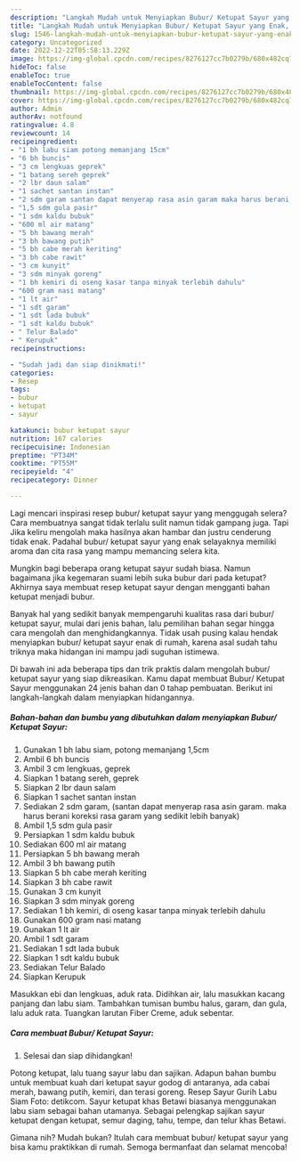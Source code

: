 ```yaml
---
description: "Langkah Mudah untuk Menyiapkan Bubur/ Ketupat Sayur yang Enak, Buat Buka Puasa}"
title: "Langkah Mudah untuk Menyiapkan Bubur/ Ketupat Sayur yang Enak, Buat Buka Puasa}"
slug: 1546-langkah-mudah-untuk-menyiapkan-bubur-ketupat-sayur-yang-enak-buat-buka-puasa
category: Uncategorized
date: 2022-12-22T05:58:13.229Z
image: https://img-global.cpcdn.com/recipes/8276127cc7b0279b/680x482cq70/bubur-ketupat-sayur-foto-resep-utama.jpg
hideToc: false
enableToc: true
enableTocContent: false
thumbnail: https://img-global.cpcdn.com/recipes/8276127cc7b0279b/680x482cq70/bubur-ketupat-sayur-foto-resep-utama.jpg
cover: https://img-global.cpcdn.com/recipes/8276127cc7b0279b/680x482cq70/bubur-ketupat-sayur-foto-resep-utama.jpg
author: Admin
authorAv: notfound
ratingvalue: 4.8
reviewcount: 14
recipeingredient:
- "1 bh labu siam potong memanjang 15cm"
- "6 bh buncis"
- "3 cm lengkuas geprek"
- "1 batang sereh geprek"
- "2 lbr daun salam"
- "1 sachet santan instan"
- "2 sdm garam santan dapat menyerap rasa asin garam maka harus berani koreksi rasa garam yang sedikit lebih banyak"
- "1,5 sdm gula pasir"
- "1 sdm kaldu bubuk"
- "600 ml air matang"
- "5 bh bawang merah"
- "3 bh bawang putih"
- "5 bh cabe merah keriting"
- "3 bh cabe rawit"
- "3 cm kunyit"
- "3 sdm minyak goreng"
- "1 bh kemiri di oseng kasar tanpa minyak terlebih dahulu"
- "600 gram nasi matang"
- "1 lt air"
- "1 sdt garam"
- "1 sdt lada bubuk"
- "1 sdt kaldu bubuk"
- " Telur Balado"
- " Kerupuk"
recipeinstructions:

- "Sudah jadi dan siap dinikmati!"
categories:
- Resep
tags:
- bubur
- ketupat
- sayur

katakunci: bubur ketupat sayur 
nutrition: 167 calories
recipecuisine: Indonesian
preptime: "PT34M"
cooktime: "PT55M"
recipeyield: "4"
recipecategory: Dinner

---
```



Lagi mencari inspirasi resep bubur/ ketupat sayur yang menggugah selera? Cara membuatnya sangat tidak terlalu sulit namun tidak gampang juga. Tapi Jika keliru mengolah maka hasilnya akan hambar dan justru cenderung tidak enak. Padahal bubur/ ketupat sayur yang enak selayaknya memiliki aroma dan cita rasa yang mampu memancing selera kita.


Mungkin bagi beberapa orang ketupat sayur sudah biasa. Namun bagaimana jika kegemaran suami lebih suka bubur dari pada ketupat? Akhirnya saya membuat resep ketupat sayur dengan mengganti bahan ketupat menjadi bubur.

Banyak hal yang sedikit banyak mempengaruhi kualitas rasa dari bubur/ ketupat sayur, mulai dari jenis bahan, lalu pemilihan bahan segar hingga cara mengolah dan menghidangkannya. Tidak usah pusing kalau hendak menyiapkan bubur/ ketupat sayur enak di rumah, karena asal sudah tahu triknya maka hidangan ini mampu jadi suguhan istimewa.


Di bawah ini ada beberapa tips dan trik praktis dalam mengolah bubur/ ketupat sayur yang siap dikreasikan. Kamu dapat membuat Bubur/ Ketupat Sayur menggunakan 24 jenis bahan dan 0 tahap pembuatan. Berikut ini langkah-langkah dalam menyiapkan hidangannya.

<!--inarticleads1-->

##### Bahan-bahan dan bumbu yang dibutuhkan dalam menyiapkan Bubur/ Ketupat Sayur:

1. Gunakan 1 bh labu siam, potong memanjang 1,5cm
1. Ambil 6 bh buncis
1. Ambil 3 cm lengkuas, geprek
1. Siapkan 1 batang sereh, geprek
1. Siapkan 2 lbr daun salam
1. Siapkan 1 sachet santan instan
1. Sediakan 2 sdm garam, (santan dapat menyerap rasa asin garam. maka harus berani koreksi rasa garam yang sedikit lebih banyak)
1. Ambil 1,5 sdm gula pasir
1. Persiapkan 1 sdm kaldu bubuk
1. Sediakan 600 ml air matang
1. Persiapkan 5 bh bawang merah
1. Ambil 3 bh bawang putih
1. Siapkan 5 bh cabe merah keriting
1. Siapkan 3 bh cabe rawit
1. Gunakan 3 cm kunyit
1. Siapkan 3 sdm minyak goreng
1. Sediakan 1 bh kemiri, di oseng kasar tanpa minyak terlebih dahulu
1. Gunakan 600 gram nasi matang
1. Gunakan 1 lt air
1. Ambil 1 sdt garam
1. Sediakan 1 sdt lada bubuk
1. Siapkan 1 sdt kaldu bubuk
1. Sediakan  Telur Balado
1. Siapkan  Kerupuk


Masukkan ebi dan lengkuas, aduk rata. Didihkan air, lalu masukkan kacang panjang dan labu siam. Tambahkan tumisan bumbu halus, garam, dan gula, lalu aduk rata. Tuangkan larutan Fiber Creme, aduk sebentar. 

<!--inarticleads2-->

##### Cara membuat Bubur/ Ketupat Sayur:


1. Selesai dan siap dihidangkan!

Potong ketupat, lalu tuang sayur labu dan sajikan. Adapun bahan bumbu untuk membuat kuah dari ketupat sayur godog di antaranya, ada cabai merah, bawang putih, kemiri, dan terasi goreng. Resep Sayur Gurih Labu Siam Foto: detikcom. Sayur ketupat khas Betawi biasanya menggunakan labu siam sebagai bahan utamanya. Sebagai pelengkap sajikan sayur ketupat dengan ketupat, semur daging, tahu, tempe, dan telur khas Betawi. 

Gimana nih? Mudah bukan? Itulah cara membuat bubur/ ketupat sayur yang bisa kamu praktikkan di rumah. Semoga bermanfaat dan selamat mencoba!
